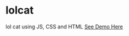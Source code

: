 # lolcat
 lol cat using JS, CSS and HTML 
[See Demo Here](https://mrzahidali.github.io/lolcat-clock/)
